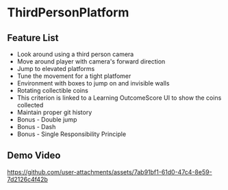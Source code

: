 # ThirdPersonPlatform

## Feature List
- Look around using a third person camera
- Move around player with camera's forward direction
- Jump to elevated platforms
- Tune the movement for a tight platfomer
- Environment with boxes to jump on and invisible walls
- Rotating collectible coins
- This criterion is linked to a Learning OutcomeScore UI to show the coins collected
- Maintain proper git history
- Bonus - Double jump
- Bonus - Dash
- Bonus - Single Responsibility Principle

## Demo Video
https://github.com/user-attachments/assets/7ab91bf1-61d0-47c4-8e59-7d2126c4f42b
